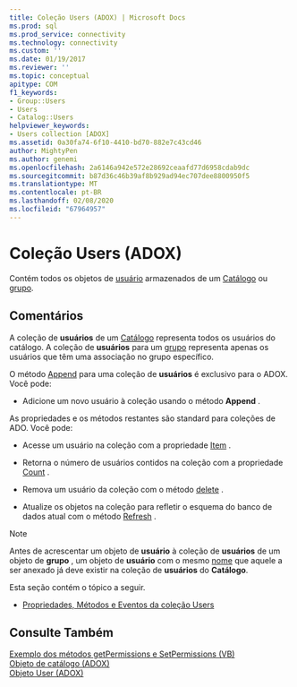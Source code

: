 ```yaml
---
title: Coleção Users (ADOX) | Microsoft Docs
ms.prod: sql
ms.prod_service: connectivity
ms.technology: connectivity
ms.custom: ''
ms.date: 01/19/2017
ms.reviewer: ''
ms.topic: conceptual
apitype: COM
f1_keywords:
- Group::Users
- Users
- Catalog::Users
helpviewer_keywords:
- Users collection [ADOX]
ms.assetid: 0a30fa74-6f10-4410-bd70-882e7c43cd46
author: MightyPen
ms.author: genemi
ms.openlocfilehash: 2a6146a942e572e28692ceaafd77d6958cdab9dc
ms.sourcegitcommit: b87d36c46b39af8b929ad94ec707dee8800950f5
ms.translationtype: MT
ms.contentlocale: pt-BR
ms.lasthandoff: 02/08/2020
ms.locfileid: "67964957"
---
```

# <a name="users-collection-adox"></a>Coleção Users (ADOX)
Contém todos os objetos de [usuário](../../../ado/reference/adox-api/user-object-adox.md) armazenados de um [Catálogo](../../../ado/reference/adox-api/catalog-object-adox.md) ou [grupo](../../../ado/reference/adox-api/group-object-adox.md).  
  
## <a name="remarks"></a>Comentários  
 A coleção de **usuários** de um [Catálogo](../../../ado/reference/adox-api/catalog-object-adox.md) representa todos os usuários do catálogo. A coleção de **usuários** para um [grupo](../../../ado/reference/adox-api/group-object-adox.md) representa apenas os usuários que têm uma associação no grupo específico.  
  
 O método [Append](../../../ado/reference/adox-api/append-method-adox-users.md) para uma coleção de **usuários** é exclusivo para o ADOX. Você pode:  
  
-   Adicione um novo usuário à coleção usando o método **Append** .  
  
 As propriedades e os métodos restantes são standard para coleções de ADO. Você pode:  
  
-   Acesse um usuário na coleção com a propriedade [Item](../../../ado/reference/ado-api/item-property-ado.md) .  
  
-   Retorna o número de usuários contidos na coleção com a propriedade [Count](../../../ado/reference/ado-api/count-property-ado.md) .  
  
-   Remova um usuário da coleção com o método [delete](../../../ado/reference/adox-api/delete-method-adox-collections.md) .  
  
-   Atualize os objetos na coleção para refletir o esquema do banco de dados atual com o método [Refresh](../../../ado/reference/ado-api/refresh-method-ado.md) .  
  
> [!NOTE]
>  Antes de acrescentar um objeto de **usuário** à coleção de **usuários** de um objeto de **grupo** , um objeto de **usuário** com o mesmo [nome](../../../ado/reference/adox-api/name-property-adox.md) que aquele a ser anexado já deve existir na coleção de **usuários** do **Catálogo**.  
  
 Esta seção contém o tópico a seguir.  
  
-   [Propriedades, Métodos e Eventos da coleção Users](../../../ado/reference/adox-api/users-collection-properties-methods-and-events.md)  
  
## <a name="see-also"></a>Consulte Também  
 [Exemplo dos métodos getPermissions e SetPermissions (VB)](../../../ado/reference/adox-api/getpermissions-and-setpermissions-methods-example-vb.md)   
 [Objeto de catálogo (ADOX)](../../../ado/reference/adox-api/catalog-object-adox.md)   
 [Objeto User (ADOX)](../../../ado/reference/adox-api/user-object-adox.md)
